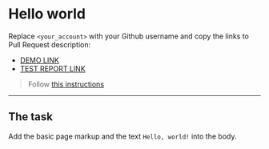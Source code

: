 # Hello world
Replace `<your_account>` with your Github username and copy the links to Pull Request description:
- [DEMO LINK](https://github.com/andredolgoleo/mateAcademy-Andrey-Dolhov)
- [TEST REPORT LINK](https://github.com/andredolgoleo/mateAcademy-Andrey-Dolhov)

> Follow [this instructions](https://mate-academy.github.io/layout_task-guideline/#how-to-solve-the-layout-tasks-on-github)
___

## The task 
Add the basic page markup and the text `Hello, world!` into the body.
